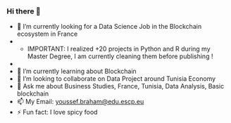 ### Hi there 👋

- 🔭 I’m currently looking for a Data Science Job in the Blockchain ecosystem in France
- - IMPORTANT: I realized +20 projects in Python and R during my Master Degree, I am currently cleaning them before publishing !
- 
- 🌱 I’m currently learning about Blockchain
- 👯 I’m looking to collaborate on Data Project around Tunisia Economy
- 💬 Ask me about Business Studies, France, Tunisia, Data Analysis, Basic blockchain
- 📫 My Email: youssef.braham@edu.escp.eu
- ⚡ Fun fact: I love spicy food

